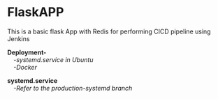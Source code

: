 # FlaskAPP
This is a basic flask App with Redis for performing CICD pipeline using Jenkins

**Deployment-**<br>
&ensp;&ensp;_-systemd.service in Ubuntu_<br>
&ensp;&ensp;_-Docker_<br>

**systemd.service**<br>
&ensp;&ensp;_-Refer to the production-systemd branch_


  
  
